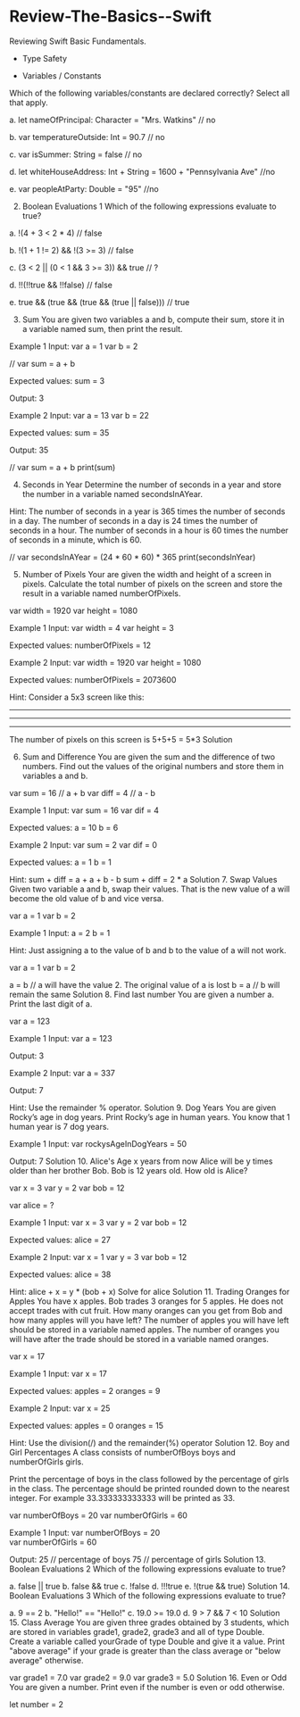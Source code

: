 # Review-The-Basics--Swift
Reviewing Swift Basic Fundamentals.
* Type Safety

* Variables / Constants

 Which of the following variables/constants are declared correctly? Select all that apply.

a. let nameOfPrincipal: Character = "Mrs. Watkins" // no

b. var temperatureOutside: Int = 90.7 // no

c. var isSummer: String = false // no

d. let whiteHouseAddress: Int + String = 1600 + "Pennsylvania Ave" //no

e. var peopleAtParty: Double = "95" //no



2. Boolean Evaluations 1
Which of the following expressions evaluate to true?

a. !(4 + 3 < 2 * 4)  // false

b. !(1 + 1 != 2) && !(3 >= 3) // false

c. (3 < 2 || (0 < 1 && 3 >= 3)) && true // ?

d. !!(!!true && !!false) // false

e. true && (true && (true && (true || false))) // true

3. Sum
You are given two variables a and b, compute their sum, store it in a variable named sum, then print the result.

Example 1
Input:
var a = 1
var b = 2

// var sum = a + b

Expected values:
sum = 3

Output: 
3


Example 2
Input:
var a = 13
var b = 22

Expected values: 
sum = 35

Output:
35

// var sum = a + b 
print(sum)


4. Seconds in Year
Determine the number of seconds in a year and store the number in a variable named secondsInAYear.

Hint:
The number of seconds in a year is 365 times the number of seconds in a day.
The number of seconds in a day is 24 times the number of seconds in a hour.
The number of seconds in a hour is 60 times the number of seconds in a minute, which is 60.

// var secondsInAYear = (24 * 60 * 60) * 365
print(secondsInYear)

5. Number of Pixels
Your are given the width and height of a screen in pixels. Calculate the total number of pixels on the screen and store the result in a variable named numberOfPixels.

var width = 1920 
var height = 1080

Example 1
Input: 
var width = 4
var height = 3

Expected values:
numberOfPixels = 12

Example 2
Input:
var width = 1920
var height = 1080

Expected values:
numberOfPixels = 2073600

Hint:
Consider a 5x3 screen like this:
*****
*****
*****

The number of pixels on this screen is 5+5+5 = 5*3
Solution


6. Sum and Difference
You are given the sum and the difference of two numbers. Find out the values of the original numbers and store them in variables a and b.

var sum = 16 // a + b 
var diff = 4 // a - b

Example 1
Input: 
var sum = 16 
var dif = 4

Expected values:
a = 10
b = 6

Example 2
Input:
var sum = 2 
var dif = 0

Expected values:
a = 1
b = 1

Hint:
sum + diff = a + a + b - b
sum + diff = 2 * a
Solution
7. Swap Values
Given two variable a and b, swap their values. That is the new value of a will become the old value of b and vice versa.

var a = 1
var b = 2

Example 1
Input: 
a = 2
b = 1

Hint:
Just assigning a to the value of b and b to the value of a will not work.

var a = 1
var b = 2

a = b // a will have the value 2. The original value of a is lost
b = a // b will remain the same
Solution
8. Find last number
You are given a number a. Print the last digit of a.

var a = 123

Example 1
Input: 
var a = 123

Output:
3

Example 2
Input: 
var a = 337

Output:
7

Hint:
Use the remainder % operator.
Solution
9. Dog Years
You are given Rocky’s age in dog years. Print Rocky’s age in human years. You know that 1 human year is 7 dog years.

Example 1
Input: 
var rockysAgeInDogYears = 50

Output:
7
Solution
10. Alice's Age
x years from now Alice will be y times older than her brother Bob. Bob is 12 years old. How old is Alice?

var x = 3
var y = 2
var bob = 12

var alice = ?

Example 1
Input: 
var x = 3
var y = 2
var bob = 12

Expected values: 
alice = 27

Example 2
Input: 
var x = 1
var y = 3
var bob = 12

Expected values: 
alice = 38

Hint:
alice + x = y * (bob + x)
Solve for alice
Solution
11. Trading Oranges for Apples
You have x apples. Bob trades 3 oranges for 5 apples. He does not accept trades with cut fruit. How many oranges can you get from Bob and how many apples will you have left? The number of apples you will have left should be stored in a variable named apples. The number of oranges you will have after the trade should be stored in a variable named oranges.

var x = 17

Example 1
Input: 
var x = 17

Expected values: 
apples = 2
oranges = 9

Example 2
Input: 
var x = 25

Expected values: 
apples = 0
oranges = 15

Hint:
Use the division(/) and the remainder(%) operator
Solution
12. Boy and Girl Percentages
A class consists of numberOfBoys boys and numberOfGirls girls.

Print the percentage of boys in the class followed by the percentage of girls in the class. The percentage should be printed rounded down to the nearest integer. For example 33.333333333333 will be printed as 33.

var numberOfBoys = 20
var numberOfGirls = 60

Example 1
Input: 
var numberOfBoys = 20  
var numberOfGirls = 60

Output:
25 // percentage of boys
75 // percentage of girls
Solution
13. Boolean Evaluations 2
Which of the following expressions evaluate to true?

a. false || true
b. false && true
c. !false
d. !!!true
e. !(true && true)
Solution
14. Boolean Evaluations 3
Which of the following expressions evaluate to true?

a. 9 == 2
b. "Hello!" == "Hello!"
c. 19.0 >= 19.0
d. 9 > 7 && 7 < 10
Solution
15. Class Average
You are given three grades obtained by 3 students, which are stored in variables grade1, grade2, grade3 and all of type Double. Create a variable called yourGrade of type Double and give it a value. Print "above average" if your grade is greater than the class average or "below average" otherwise.

var grade1 = 7.0
var grade2 = 9.0
var grade3 = 5.0
Solution
16. Even or Odd
You are given a number. Print even if the number is even or odd otherwise.

let number = 2

